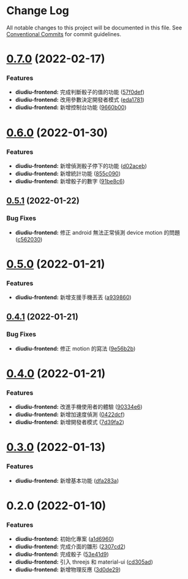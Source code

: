 # Change Log

All notable changes to this project will be documented in this file.
See [Conventional Commits](https://conventionalcommits.org) for commit guidelines.

# [0.7.0](https://github.com/marco79423/mysite-frontend/compare/diudiu-frontend@0.6.0...diudiu-frontend@0.7.0) (2022-02-17)


### Features

* **diudiu-frontend:** 完成判斷骰子的值的功能 ([57f0def](https://github.com/marco79423/mysite-frontend/commit/57f0def1795a81127a10f281fda857fdca5beca1))
* **diudiu-frontend:** 改用參數決定開發者模式 ([eda1781](https://github.com/marco79423/mysite-frontend/commit/eda1781bdaa1e3ee38a72cdda66ac20e389c870a))
* **diudiu-frontend:** 新增控制台功能 ([9660b00](https://github.com/marco79423/mysite-frontend/commit/9660b00ced78ba74d5d686fa7bbd49f98403ef74))






# [0.6.0](https://github.com/marco79423/mysite-frontend/compare/diudiu-frontend@0.5.1...diudiu-frontend@0.6.0) (2022-01-30)


### Features

* **diudiu-frontend:** 新增偵測骰子停下的功能 ([d02aceb](https://github.com/marco79423/mysite-frontend/commit/d02acebee1ebf6ec924c64fbc17bb1b110275f9c))
* **diudiu-frontend:** 新增統計功能 ([855c090](https://github.com/marco79423/mysite-frontend/commit/855c0902f764dfc1ad8e7526c86e1352cc1d10a8))
* **diudiu-frontend:** 新增骰子的數字 ([91be8c6](https://github.com/marco79423/mysite-frontend/commit/91be8c683b87137846acc69bac11dd997092945e))






## [0.5.1](https://github.com/marco79423/mysite-frontend/compare/diudiu-frontend@0.5.0...diudiu-frontend@0.5.1) (2022-01-22)


### Bug Fixes

* **diudiu-frontend:** 修正 android 無法正常偵測 device motion 的問題 ([c562030](https://github.com/marco79423/mysite-frontend/commit/c5620307c3392aa26f4a2e3c58799ace1c019819))






# [0.5.0](https://github.com/marco79423/mysite-frontend/compare/diudiu-frontend@0.4.1...diudiu-frontend@0.5.0) (2022-01-21)


### Features

* **diudiu-frontend:** 新增支援手機丟丟 ([a939860](https://github.com/marco79423/mysite-frontend/commit/a93986045000e74fb987ae89b1cad07916b57304))





## [0.4.1](https://github.com/marco79423/mysite-frontend/compare/diudiu-frontend@0.4.0...diudiu-frontend@0.4.1) (2022-01-21)


### Bug Fixes

* **diudiu-frontend:** 修正 motion 的寫法 ([9e56b2b](https://github.com/marco79423/mysite-frontend/commit/9e56b2b6a4e875890147a1e889db4daf81d8c381))





# [0.4.0](https://github.com/marco79423/mysite-frontend/compare/diudiu-frontend@0.3.0...diudiu-frontend@0.4.0) (2022-01-21)


### Features

* **diudiu-frontend:** 改進手機使用者的體驗 ([90334e6](https://github.com/marco79423/mysite-frontend/commit/90334e6fe33f09ca0284172e60489f15fa411692))
* **diudiu-frontend:** 新增加速度偵測 ([0422dcf](https://github.com/marco79423/mysite-frontend/commit/0422dcfc7f61dbd405c05fb6a859d537a84afb1e))
* **diudiu-frontend:** 新增開發者模式 ([7d39fa2](https://github.com/marco79423/mysite-frontend/commit/7d39fa2854aabdda725f4e58c1e3f9e62f813550))





# [0.3.0](https://github.com/marco79423/mysite-frontend/compare/diudiu-frontend@0.2.0...diudiu-frontend@0.3.0) (2022-01-13)


### Features

* **diudiu-frontend:** 新增基本功能 ([dfa283a](https://github.com/marco79423/mysite-frontend/commit/dfa283a06e2695cd9b3bb430f81b67a56bcf1a7d))





# 0.2.0 (2022-01-10)


### Features

* **diudiu-frontend:** 初始化專案 ([a1d6960](https://github.com/marco79423/mysite-frontend/commit/a1d69606b2195bf88a31daccd4cc4ca1114e8de8))
* **diudiu-frontend:** 完成介面的雛形 ([2307cd2](https://github.com/marco79423/mysite-frontend/commit/2307cd28023b51f7b9ec9e20ebf4af0223b01335))
* **diudiu-frontend:** 完成骰子 ([53e41d9](https://github.com/marco79423/mysite-frontend/commit/53e41d90f1a9164f4000bf00a73aaf8ac3999276))
* **diudiu-frontend:** 引入 threejs 和 material-ui ([cd305ad](https://github.com/marco79423/mysite-frontend/commit/cd305ad3f6bcbc54728b8bdf267999c4d52b4a94))
* **diudiu-frontend:** 新增物理反應 ([3d0de29](https://github.com/marco79423/mysite-frontend/commit/3d0de2951d2bbc4c168624f941bde0bbaa7a1025))
